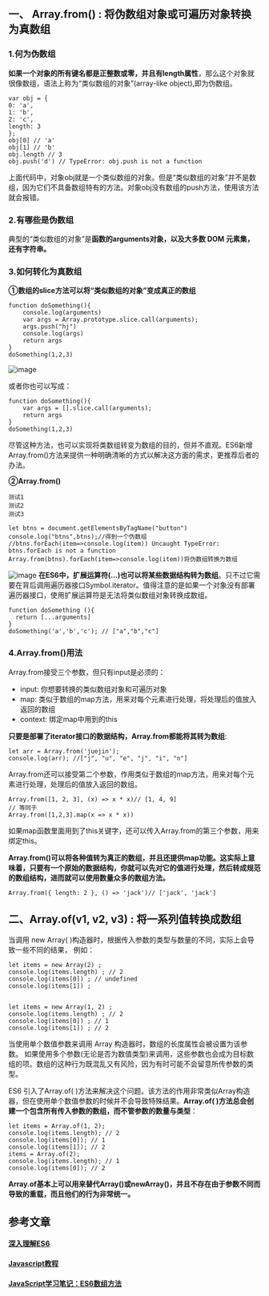 ## 一、 Array.from() : 将伪数组对象或可遍历对象转换为真数组

### 1.何为伪数组

**如果一个对象的所有键名都是正整数或零，并且有length属性**，那么这个对象就很像数组，语法上称为“类似数组的对象”(array-like object),即为伪数组。

    var obj = {
    0: 'a',
    1: 'b',
    2: 'c',
    length: 3
    };
    obj[0] // 'a'
    obj[1] // 'b'
    obj.length // 3
    obj.push('d') // TypeError: obj.push is not a function
    

上面代码中，对象obj就是一个类似数组的对象。但是“类似数组的对象”并不是数组，因为它们不具备数组特有的方法。对象obj没有数组的push方法，使用该方法就会报错。

### 2.有哪些是伪数组

典型的“类似数组的对象”是**函数的arguments对象，以及大多数 DOM 元素集，还有字符串。**

### 3.如何转化为真数组

**①数组的slice方法可以将“类似数组的对象”变成真正的数组**

    function doSomething(){
        console.log(arguments)
        var args = Array.prototype.slice.call(arguments);
        args.push("hj")
        console.log(args)
        return args
    }
    doSomething(1,2,3)
    

![image](https://camo.githubusercontent.com/87295cb001d2afb3b7077ea762019143b0bf4f0d/68747470733a2f2f757365722d676f6c642d63646e2e786974752e696f2f323031382f392f31362f313635653132643136303239326163303f773d35373826683d32353626663d706e6726733d3234393435)

或者你也可以写成：

    function doSomething(){
        var args = [].slice.call(arguments);
        return args
    }
    doSomething(1,2,3)
    

尽管这种方法，也可以实现将类数组转变为数组的目的，但并不直观。ES6新增Array.from()方法来提供一种明确清晰的方式以解决这方面的需求，更推荐后者的办法。

**②Array.from()**

    测试1
    测试2
    测试3
    
    let btns = document.getElementsByTagName("button")
    console.log("btns",btns);//得到一个伪数组
    //btns.forEach(item=>console.log(item)) Uncaught TypeError: btns.forEach is not a function
    Array.from(btns).forEach(item=>console.log(item))将伪数组转换为数组
    

![image](https://camo.githubusercontent.com/d4d24d8d4779fed48040e54f5738cbe8433290d6/68747470733a2f2f757365722d676f6c642d63646e2e786974752e696f2f323031382f372f32392f313634653635326665656664376466613f773d35373026683d31373226663d706e6726733d3135363934)
**在ES6中，扩展运算符(...)也可以将某些数据结构转为数组**。只不过它需要在背后调用遍历器接口Symbol.iterator。值得注意的是如果一个对象没有部署遍历器接口，使用扩展运算符是无法将类似数组对象转换成数组。

    function doSomething (){ 
      return [...arguments] 
    }
    doSomething('a','b','c'); // ["a","b","c"]
    

### 4.Array.from()用法

Array.from接受三个参数，但只有input是必须的：

- input: 你想要转换的类似数组对象和可遍历对象
- map: 类似于数组的map方法，用来对每个元素进行处理，将处理后的值放入返回的数组
- context: 绑定map中用到的this

**只要是部署了iterator接口的数据结构，Array.from都能将其转为数组**:

    let arr = Array.from('juejin'); 
    console.log(arr); //["j", "u", "e", "j", "i", "n"]
    

Array.from还可以接受第二个参数，作用类似于数组的map方法，用来对每个元素进行处理，处理后的值放入返回的数组。

    Array.from([1, 2, 3], (x) => x * x)// [1, 4, 9]
    // 等同于
    Array.from([1,2,3].map(x => x * x))
    

如果map函数里面用到了this关键字，还可以传入Array.from的第三个参数，用来绑定this。

**Array.from()可以将各种值转为真正的数组，并且还提供map功能。这实际上意味着，只要有一个原始的数据结构，你就可以先对它的值进行处理，然后转成规范的数组结构，进而就可以使用数量众多的数组方法。**

    Array.from({ length: 2 }, () => 'jack')// ['jack', 'jack']
    

## 二、Array.of(v1, v2, v3) : 将一系列值转换成数组

当调用 new Array( )构造器时，根据传入参数的类型与数量的不同，实际上会导致一些不同的结果， 例如：

    let items = new Array(2) ;
    console.log(items.length) ; // 2
    console.log(items[0]) ; // undefined
    console.log(items[1]) ;
    

    let items = new Array(1, 2) ;
    console.log(items.length) ; // 2
    console.log(items[0]) ; // 1
    console.log(items[1]) ; // 2
    

当使用单个数值参数来调用 Array 构造器时，数组的长度属性会被设置为该参数。 如果使用多个参数(无论是否为数值类型)来调用，这些参数也会成为目标数组的项。数组的这种行为既混乱又有风险，因为有时可能不会留意所传参数的类型。

ES6 引入了Array.of( )方法来解决这个问题。该方法的作用非常类似Array构造器，但在使用单个数值参数的时候并不会导致特殊结果。**Array.of( )方法总会创建一个包含所有传入参数的数组，而不管参数的数量与类型**：

    let items = Array.of(1, 2);
    console.log(items.length); // 2
    console.log(items[0]); // 1
    console.log(items[1]); // 2
    items = Array.of(2);
    console.log(items.length); // 1
    console.log(items[0]); // 2
    

**Array.of基本上可以用来替代Array()或newArray()，并且不存在由于参数不同而导致的重载，而且他们的行为非常统一。**

## 参考文章

#### [深入理解ES6](https://book.douban.com/subject/27072230/)

#### [Javascript教程](https://wangdoc.com/javascript/)

#### [JavaScript学习笔记：ES6数组方法](https://www.w3cplus.com/javascript/es6-array-methods.html)